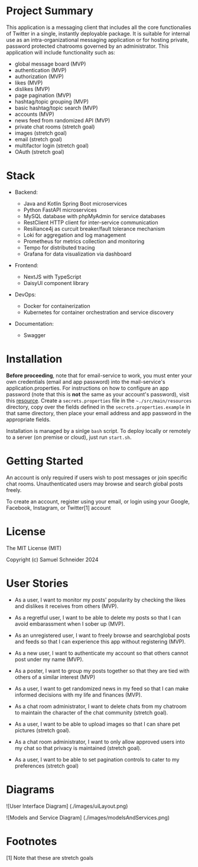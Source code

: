 # Project Summary

This application is a messaging client that includes all the core functionalies of Twitter in a single, instantly deployable package. It is suitable for internal use as an intra-organizational messaging application or for hosting private, password protected chatrooms governed by an administrator. This application will include functionality such as:

* global message board (MVP)
* authentication (MVP)
* authorization (MVP)
* likes (MVP)
* dislikes (MVP)
* page pagination (MVP)
* hashtag/topic grouping (MVP)
* basic hashtag/topic search (MVP)
* accounts (MVP)
* news feed from randomized API (MVP)
* private chat rooms (stretch goal)
* images (stretch goal)
* email (stretch goal)
* multifactor login (stretch goal)
* OAuth (stretch goal)

# Stack

* Backend:
  * Java and Kotlin Spring Boot microservices
  * Python FastAPI microservices
  * MySQL database with phpMyAdmin for service databases
  * RestClient HTTP client for inter-service communication
  * Resiliance4j as curcuit breaker/fault tolerance mechanism
  * Loki for aggregation and log management
  * Prometheus for metrics collection and monitoring
  * Tempo for distributed tracing
  * Grafana for data visualization via dashboard

* Frontend:
  * NextJS with TypeScript
  * DaisyUI component library

* DevOps:
  * Docker for containerization
  * Kubernetes for container orchestration and service discovery

* Documentation:
  * Swagger

# Installation

**Before proceeding**, note that for email-service to work, you must enter your own credentials (email and app password) into the mail-service's application.properties. For instructions on how to configure an app password (note that this is **not** the same as your account's password), visit this [resource](https://support.google.com/mail/answer/185833?hl=en). Create a `secrets.properties` file in the `~./src/main/resources` directory, copy over the fields defined in the `secrets.properties.example` in that same directory, then place your email address and app password in the appropriate fields.

Installation is managed by a sinlge `bash` script. To deploy locally or remotely to a server (on premise or cloud), just run `start.sh`.

# Getting Started

An account is only required if users wish to post messages or join specific chat rooms. Unauthenticated users may browse and search global posts freely.

To create an account, register using your email, or login using your Google, Facebook, Instagram, or Twitter[1] account

# License

The MIT License (MIT)

Copyright (c) Samuel Schneider 2024

# User Stories

* As a user, I want to monitor my posts' popularity by checking the likes and dislikes it receives from others (MVP).
* As a regretful user, I want to be able to delete my posts so that I can avoid embarassment when I sober up (MVP).
* As an unregistered user, I want to freely browse and searchglobal posts and feeds so that I can experience this app without registering (MVP).
* As a new user, I want to authenticate my account so that others cannot post under my name (MVP).
* As a poster, I want to group my posts together so that they are tied with others of a similar interest (MVP)
* As a user, I want to get randomized news in my feed so that I can make informed decisions with my life and finances (MVP).

* As a chat room administrator, I want to delete chats from my chatroom to maintain the character of the chat community (stretch goal).
* As a user, I want to be able to upload images so that I can share pet pictures (stretch goal).
* As a chat room administrator, I want to only allow approved users into my chat so that privacy is maintained (stretch goal).
* As a user, I want to be able to set pagination controls to cater to my preferences (stretch goal)

# Diagrams

![User Interface Diagram] (./images/uiLayout.png)

![Models and Service Diagram] (./images/modelsAndServices.png)

# Footnotes

[1] Note that these are stretch goals

